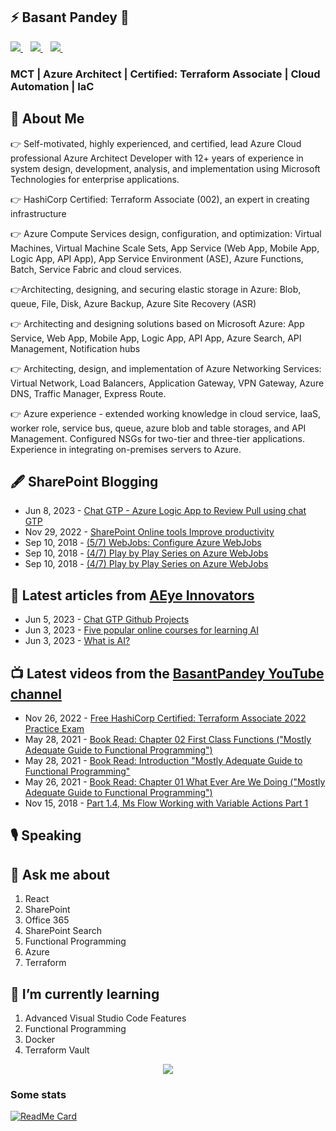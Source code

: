 ## ⚡ Basant Pandey 👋 
<p>
 <a href="https://twitter.com/Basant_Pandey">
     <img src="https://img.shields.io/badge/twitter-%231DA1F2.svg?&style=for-the-badge&logo=twitter&logoColor=white&countColor=%232ea44f" />
  </a>&nbsp;&nbsp;
  <a href="https://www.linkedin.com/in/basantpandey">
     <img src="https://img.shields.io/badge/linkedin-%230077B5.svg?&style=for-the-badge&logo=linkedin&logoColor=white" />
  </a>&nbsp;&nbsp;
  <a href="https://www.instagram.com/basantpandeyji">
    <img src="https://img.shields.io/badge/instagram-%23E4405F.svg?&style=for-the-badge&logo=instagram&logoColor=white" />        
  </a>&nbsp;&nbsp; 
</p>

### MCT | Azure Architect | Certified: Terraform Associate | Cloud Automation | IaC


## 🤵 About Me

👉 Self-motivated, highly experienced, and certified, lead Azure Cloud professional Azure Architect Developer with 12+ years of experience in system design, development, analysis, and implementation using Microsoft Technologies for enterprise applications.

👉 HashiCorp Certified: Terraform Associate (002), an expert in creating infrastructure 

👉 Azure Compute Services design, configuration, and optimization: Virtual Machines, Virtual Machine Scale Sets, App Service (Web App, Mobile App, Logic App, API App), App Service Environment (ASE), Azure Functions, Batch, Service Fabric and cloud services.

👉Architecting, designing, and securing elastic storage in Azure: Blob, queue, File, Disk, Azure Backup, Azure Site Recovery (ASR)

👉 Architecting and designing solutions based on Microsoft Azure: App Service, Web App, Mobile App, Logic App, API App, Azure Search, API Management, Notification hubs

👉 Architecting, design, and implementation of Azure Networking Services: Virtual Network, Load Balancers, Application Gateway, VPN Gateway, Azure DNS, Traffic Manager, Express Route.

👉 Azure experience - extended working knowledge in cloud service, IaaS, worker role, service bus, queue, azure blob and table storages, and API Management. Configured NSGs for two-tier and three-tier applications. Experience in integrating on-premises servers to Azure.

## 🖋 SharePoint Blogging
<!-- START_SHAREPOINT-POST-LIST:START -->
- Jun 8, 2023 - [Chat GTP - Azure Logic App to Review Pull using chat GTP](http://sharepointfordeveloper.blogspot.com/2023/06/chat-gtp-azure-logic-app-to-review-pull.html)
- Nov 29, 2022 - [SharePoint Online tools Improve productivity](http://sharepointfordeveloper.blogspot.com/2022/11/sharepoint-online-tools-improve.html)
- Sep 10, 2018 - [&lpar;5/7&rpar; WebJobs: Configure Azure WebJobs](http://sharepointfordeveloper.blogspot.com/2018/09/57-webjobs-configure-azure-webjobs.html)
- Sep 10, 2018 - [&lpar;4/7&rpar; Play by Play Series on Azure WebJobs](http://sharepointfordeveloper.blogspot.com/2018/09/47-play-by-play-series-on-azure-webjobs_10.html)
- Sep 10, 2018 - [&lpar;4/7&rpar; Play by Play Series on Azure WebJobs](http://sharepointfordeveloper.blogspot.com/2018/09/47-play-by-play-series-on-azure-webjobs.html)<!-- START_SHAREPOINT-POST-LIST:END -->


## 📙 Latest articles from [AEye Innovators](https://aeyeinnovators.blogspot.com/)
<!-- BASANTPANDEY-POST-LIST:START -->
- Jun 5, 2023 - [Chat GTP Github Projects](http://aeyeinnovators.blogspot.com/2023/06/chat-gtp-github-actions-projects.html)
- Jun 3, 2023 - [Five popular online courses for learning AI](http://aeyeinnovators.blogspot.com/2023/06/five-popular-online-courses-for.html)
- Jun 3, 2023 - [What is AI?](http://aeyeinnovators.blogspot.com/2023/06/what-is-ai.html)<!-- BASANTPANDEY-POST-LIST:END -->


## 📺 Latest videos from the [BasantPandey YouTube channel](https://www.youtube.com/@BasantPandeyji)
<!-- BASANTPANDEYYOUTUBE-POST-LIST:START -->
- Nov 26, 2022 - [Free HashiCorp Certified: Terraform Associate 2022 Practice Exam](https://www.youtube.com/watch?v=B3VXh30yAdE)
- May 28, 2021 - [Book Read: Chapter 02 First Class Functions &lpar;&quot;Mostly Adequate Guide to Functional Programming&quot;&rpar;](https://www.youtube.com/watch?v=1pahlfdXH28)
- May 28, 2021 - [Book Read: Introduction &quot;Mostly Adequate Guide to Functional Programming&quot;](https://www.youtube.com/watch?v=zFUB8sKH030)
- May 26, 2021 - [Book Read: Chapter 01 What Ever Are We Doing &lpar;&quot;Mostly Adequate Guide to Functional Programming&quot;&rpar;](https://www.youtube.com/watch?v=U0zAOi8UFw8)
- Nov 15, 2018 - [Part 1.4, Ms Flow Working with Variable Actions Part 1](https://www.youtube.com/watch?v=mQyIvRoeH_U)<!-- BASANTPANDEYYOUTUBE-POST-LIST:END -->

## 🎙 Speaking

## 💬 Ask me about
1. React
2. SharePoint
3. Office 365
4. SharePoint Search
5. Functional Programming
6. Azure
7. Terraform

## 🌱 I’m currently learning
1. Advanced Visual Studio Code Features
2. Functional Programming
3. Docker
4. Terraform Vault

<p align='center'>
      <img src="http://estruyf-github.azurewebsites.net/api/VisitorHit?user=basantpandey&repo=basantpandey&countColor=%237B1E7A" />
</p>

### Some stats

[![ReadMe Card](https://github-readme-stats.vercel.app/api?username=BasantPandey)](https://github.com/BasantPandey)


<!--
**BasantPandey/BasantPandey** is a ✨ _special_ ✨ repository because its `README.md` (this file) appears on your GitHub profile.

Here are some ideas to get you started:

- 🔭 I’m currently working on ...
- 🌱 I’m currently learning ...
- 👯 I’m looking to collaborate on ...
- 🤔 I’m looking for help with ...
- 💬 Ask me about ...
- 📫 How to reach me: ...
- 😄 Pronouns: ...
- ⚡ Fun fact: ...
-->


